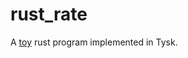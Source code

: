 rust_rate
=========

A [toy](http://doc.rust-lang.org/book/guessing-game.html) rust program implemented in Tysk.



